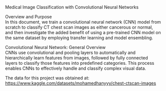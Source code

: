 Medical Image Classification with Convolutional Neural Networks  

Overview and Purpose  
In this document, we train a convolutional neural network (CNN) model from scratch to classify CT chest scan images as either cancerous or normal, and then investigate the added benefit of using a pre-trained CNN model on the same dataset by employing transfer learning and model ensembling.

Convolutional Neural Network: General Overview  
CNNs use convolutional and pooling layers to automatically and hierarchically learn features from images, followed by fully connected layers to classify those features into predefined categories. This process enables CNNs to effectively handle and classify complex visual data.  

The data for this project was obtained at: https://www.kaggle.com/datasets/mohamedhanyyy/chest-ctscan-images  


